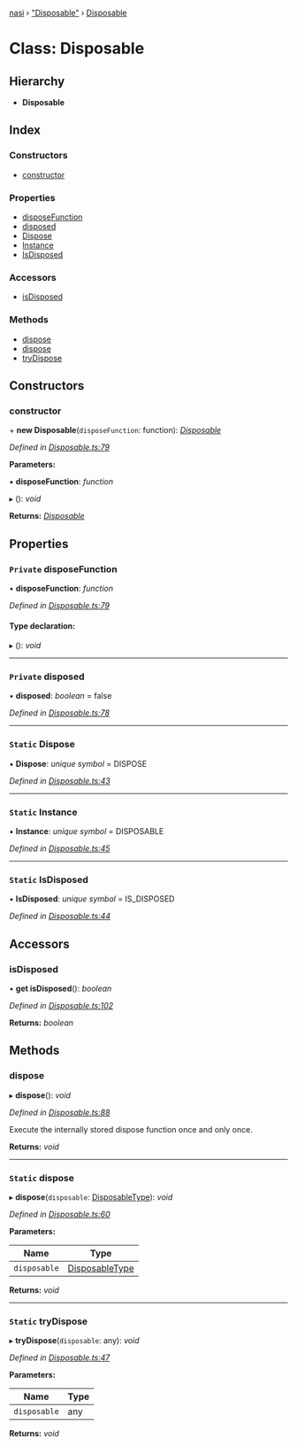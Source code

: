 [nasi](../globals.md) › ["Disposable"](../modules/_disposable_.md) › [Disposable](_disposable_.disposable.md)

# Class: Disposable

## Hierarchy

* **Disposable**

## Index

### Constructors

* [constructor](_disposable_.disposable.md#constructor)

### Properties

* [disposeFunction](_disposable_.disposable.md#private-disposefunction)
* [disposed](_disposable_.disposable.md#private-disposed)
* [Dispose](_disposable_.disposable.md#static-dispose)
* [Instance](_disposable_.disposable.md#static-instance)
* [IsDisposed](_disposable_.disposable.md#static-isdisposed)

### Accessors

* [isDisposed](_disposable_.disposable.md#isdisposed)

### Methods

* [dispose](_disposable_.disposable.md#dispose)
* [dispose](_disposable_.disposable.md#static-dispose)
* [tryDispose](_disposable_.disposable.md#static-trydispose)

## Constructors

###  constructor

\+ **new Disposable**(`disposeFunction`: function): *[Disposable](_disposable_.disposable.md)*

*Defined in [Disposable.ts:79](https://github.com/diaozheng999/nasi/blob/5f965cb/src/Disposable.ts#L79)*

**Parameters:**

▪ **disposeFunction**: *function*

▸ (): *void*

**Returns:** *[Disposable](_disposable_.disposable.md)*

## Properties

### `Private` disposeFunction

• **disposeFunction**: *function*

*Defined in [Disposable.ts:79](https://github.com/diaozheng999/nasi/blob/5f965cb/src/Disposable.ts#L79)*

#### Type declaration:

▸ (): *void*

___

### `Private` disposed

• **disposed**: *boolean* = false

*Defined in [Disposable.ts:78](https://github.com/diaozheng999/nasi/blob/5f965cb/src/Disposable.ts#L78)*

___

### `Static` Dispose

▪ **Dispose**: *unique symbol* =  DISPOSE

*Defined in [Disposable.ts:43](https://github.com/diaozheng999/nasi/blob/5f965cb/src/Disposable.ts#L43)*

___

### `Static` Instance

▪ **Instance**: *unique symbol* =  DISPOSABLE

*Defined in [Disposable.ts:45](https://github.com/diaozheng999/nasi/blob/5f965cb/src/Disposable.ts#L45)*

___

### `Static` IsDisposed

▪ **IsDisposed**: *unique symbol* =  IS_DISPOSED

*Defined in [Disposable.ts:44](https://github.com/diaozheng999/nasi/blob/5f965cb/src/Disposable.ts#L44)*

## Accessors

###  isDisposed

• **get isDisposed**(): *boolean*

*Defined in [Disposable.ts:102](https://github.com/diaozheng999/nasi/blob/5f965cb/src/Disposable.ts#L102)*

**Returns:** *boolean*

## Methods

###  dispose

▸ **dispose**(): *void*

*Defined in [Disposable.ts:88](https://github.com/diaozheng999/nasi/blob/5f965cb/src/Disposable.ts#L88)*

Execute the internally stored dispose function once and only once.

**Returns:** *void*

___

### `Static` dispose

▸ **dispose**(`disposable`: [DisposableType](../modules/_disposable_.md#disposabletype)): *void*

*Defined in [Disposable.ts:60](https://github.com/diaozheng999/nasi/blob/5f965cb/src/Disposable.ts#L60)*

**Parameters:**

Name | Type |
------ | ------ |
`disposable` | [DisposableType](../modules/_disposable_.md#disposabletype) |

**Returns:** *void*

___

### `Static` tryDispose

▸ **tryDispose**(`disposable`: any): *void*

*Defined in [Disposable.ts:47](https://github.com/diaozheng999/nasi/blob/5f965cb/src/Disposable.ts#L47)*

**Parameters:**

Name | Type |
------ | ------ |
`disposable` | any |

**Returns:** *void*
